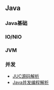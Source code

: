 ## Java

### Java基础

### IO/NIO

### JVM

### 并发

+ [JUC源码解析](https://segmentfault.com/a/1190000016058789)
+ [Java并发编程解析](https://segmentfault.com/blog/ressmix_multithread?page=3)
